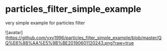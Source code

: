 # particles_filter_simple_example
very simple example for particles filter

![avatar](https://github.com/yxy1996/particles_filter_simple_example/blob/master/QQ%E6%88%AA%E5%9B%BE20190601120243.png?raw=true
